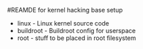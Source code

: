 #REAMDE for kernel hacking base setup
- linux - Linux kernel source code
- buildroot - Buildroot config for userspace
- root - stuff to be placed in root filesystem
